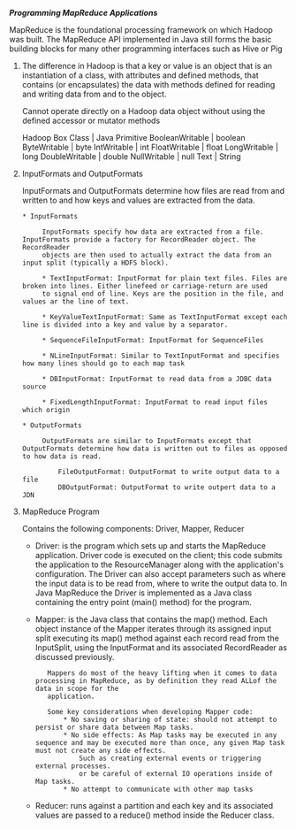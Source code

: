 ***Programming MapReduce Applications***

MapReduce is the foundational processing framework on which Hadoop was built. 
The MapReduce API implemented in Java still forms the basic building blocks for many other programming interfaces such as Hive or Pig

1. The difference in Hadoop is that a key or value is an object that is an instantiation of a class, with attributes and
    defined methods, that contains (or encapsulates) the data with methods defined for reading and writing data from and to the object.

    Cannot operate directly on a Hadoop data object without using the defined accessor or mutator methods

    Hadoop Box Class | Java Primitive
    BooleanWritable  |     boolean
    ByteWritable     |     byte
    IntWritable      |     int
    FloatWritable    |     float
    LongWritable     |     long
    DoubleWritable   |     double
    NullWritable     |     null
    Text             |     String
    
2. InputFormats and OutputFormats

   InputFormats and OutputFormats determine how files are read from and written to and how keys and values are extracted from the data.
    
       * InputFormats
        
            InputFormats specify how data are extracted from a file. InputFormats provide a factory for RecordReader object. The RecordReader
            objects are then used to actually extract the data from an input split (typically a HDFS block). 
            
            * TextInputFormat: InputFormat for plain text files. Files are broken into lines. Either linefeed or carriage-return are used 
            to signal end of line. Keys are the position in the file, and values ar the line of text.
            
            * KeyValueTextInputFormat: Same as TextInputFormat except each line is divided into a key and value by a separator.
            
            * SequenceFileInputFormat: InputFormat for SequenceFiles
            
            * NLineInputFormat: Similar to TextInputFormat and specifies how many lines should go to each map task
            
            * DBInputFormat: InputFormat to read data from a JDBC data source
            
            * FixedLengthInputFormat: InputFormat to read input files which origin
        
       * OutputFormats
       
            OutputFormats are similar to InputFormats except that OutputFormats determine how data is written out to files as opposed to how data is read.
            
                FileOutputFormat: OutputFormat to write output data to a file
                DBOutputFormat: OutputFormat to write outpert data to a JDN
    
3. MapReduce Program
    
   Contains the following components: Driver, Mapper, Reducer
   
   * Driver: is the program which sets up and starts the MapReduce application.
        Driver code is executed on the client; this code submits the application to the ResourceManager along with the application's configuration.
        The Driver can also accept parameters such as where the input data is to be read from, where to write the output data to.
        In Java MapReduce the Driver is implemented as a Java class containing the entry point (main() method) for the program.
    
   * Mapper: is the Java class that contains the map() method. Each object instance of the Mapper iterates through its assigned input split executing its
             map() method against each record read from the InputSplit, using the InputFormat and its associated RecordReader as discussed previously.
    
            Mappers do most of the heavy lifting when it comes to data processing in MapReduce, as by definition they read ALLof the data in scope for the
            application.
    
            Some key considerations when developing Mapper code:
                * No saving or sharing of state: should not attempt to persist or share data between Map tasks.
                * No side effects: As Map tasks may be executed in any sequence and may be executed more than once, any given Map task must not create any side effects.
                    Such as creating external events or triggering external processes.
                    or be careful of external IO operations inside of Map tasks.
                * No attempt to communicate with other map tasks
    
   * Reducer: runs against a partition and each key and its associated values are passed to a reduce() method inside the Reducer class.
    
    
    
    
    
    
    
    
    
    
    
    